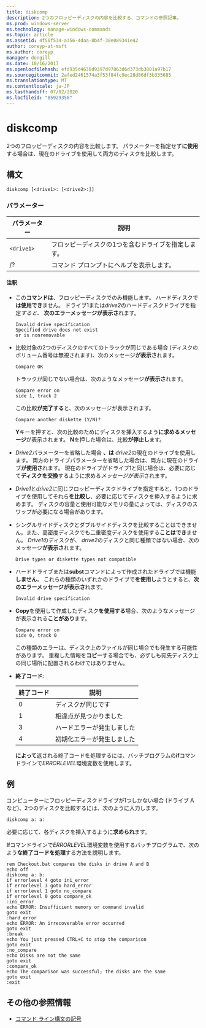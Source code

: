 ```yaml
---
title: diskcomp
description: 2つのフロッピーディスクの内容を比較する、コマンドの参照記事。
ms.prod: windows-server
ms.technology: manage-windows-commands
ms.topic: article
ms.assetid: 4f56f534-a356-4daa-8b4f-38e089341e42
author: coreyp-at-msft
ms.author: coreyp
manager: dongill
ms.date: 10/16/2017
ms.openlocfilehash: efd935d4630d9397d97863d6d373db3801a97b17
ms.sourcegitcommit: 2afed2461574a3f53f84fc9ec28d86df3b335685
ms.translationtype: MT
ms.contentlocale: ja-JP
ms.lasthandoff: 07/02/2020
ms.locfileid: "85929358"
---
```

# <a name="diskcomp"></a>diskcomp

2つのフロッピーディスクの内容を比較します。 パラメーターを指定せず**に使用**する場合は、現在のドライブを使用して両方のディスクを比較します。

## <a name="syntax"></a>構文

```
diskcomp [<drive1>: [<drive2>:]]
```

### <a name="parameters"></a>パラメーター

| パラメーター | 説明 |
| --------- | ----------- |
| `<drive1>` | フロッピーディスクの1つを含むドライブを指定します。 |
| /? | コマンド プロンプトにヘルプを表示します。 |

#### <a name="remarks"></a>注釈

- この**コマンドは**、フロッピーディスクでのみ機能します。 ハードディスクで**は使用でき**ません。 ドライブ1または*drive2*のハードディスクドライブを指定*すると、* **次のエラーメッセージが表示さ**れます。

  ```
  Invalid drive specification
  Specified drive does not exist
  or is nonremovable
  ```

- 比較対象の2つのディスクのすべてのトラックが同じである場合 (ディスクのボリューム番号は無視されます)、次のメッセージ**が表示さ**れます。

  ```
  Compare OK
  ```

  トラックが同じでない場合は、次のようなメッセージ**が表示さ**れます。

  ```
  Compare error on
  side 1, track 2
  ```

  この比較**が完了する**と、次のメッセージが表示されます。

  ```
  Compare another diskette (Y/N)?
  ```

  **Y**キーを押すと、次の比較のためにディスクを挿入するよう**に求めるメッセージ**が表示されます。 **N**を押した場合は、比較**が停止し**ます。

- *Drive2*パラメーターを省略した場合 **、は** *drive2*の現在のドライブを使用します。 両方のドライブパラメーターを省略した場合は、両方に現在のドライブ**が使用さ**れます。 現在のドライブがドライブ1と同じ場合は、必要に応じて**ディスクを交換**するように求める*メッセージが表示*されます。

- *Drive1*と*drive2*に同じフロッピーディスクドライブを指定すると、1つのドライブを使用してそれら**を比較し**、必要に応じてディスクを挿入するように求めます。 ディスクの容量と使用可能なメモリの量によっては、ディスクのスワップが必要になる場合があります。

- シングルサイドディスクとダブルサイドディスクを比較することはできません。また、高密度ディスクでも二重密度ディスクを使用する**ことはでき**ません。 *Drive1*のディスクが、 *drive2*のディスクと同じ種類ではない場合、次のメッセージ**が表示さ**れます。

  ```
  Drive types or diskette types not compatible
  ```

- ハードドライブまたは**subst**コマンドによって作成されたドライブでは機能**しません**。 これらの種類のいずれかのドライブで**を使用し**ようとすると、**次のエラーメッセージが表示さ**れます。

  ```
  Invalid drive specification
  ```

- **Copy**を使用して作成したディスク**を使用する**場合、次のようなメッセージが表示される**ことがあり**ます。

  ```
  Compare error on
  side 0, track 0
  ```

  この種類のエラーは、ディスク上のファイルが同じ場合でも発生する可能性があります。 重複した情報を**コピー**する場合でも、必ずしも宛先ディスク上の同じ場所に配置されるわけではありません。

- **終了コード**:

  | 終了コード | 説明 |
  | --------- | ----------- |
  | 0 | ディスクが同じです |
  | 1 | 相違点が見つかりました |
  | 3 | ハードエラーが発生しました |
  | 4 | 初期化エラーが発生しました |

  **によって**返される終了コードを処理するには、バッチプログラムの**if**コマンドラインで*ERRORLEVEL*環境変数を使用します。

## <a name="examples"></a>例

コンピューターにフロッピーディスクドライブが1つしかない場合 (ドライブ A など)、2つのディスクを比較するには、次のように入力します。

```
diskcomp a: a:
```

必要に応じて、各ディスクを挿入するように**求められ**ます。

**If**コマンドラインで*ERRORLEVEL*環境変数を使用するバッチプログラムで、次のよう**な終了コードを処理**する方法を説明します。

```
rem Checkout.bat compares the disks in drive A and B
echo off
diskcomp a: b:
if errorlevel 4 goto ini_error
if errorlevel 3 goto hard_error
if errorlevel 1 goto no_compare
if errorlevel 0 goto compare_ok
:ini_error
echo ERROR: Insufficient memory or command invalid
goto exit
:hard_error
echo ERROR: An irrecoverable error occurred
goto exit
:break
echo You just pressed CTRL+C to stop the comparison
goto exit
:no_compare
echo Disks are not the same
goto exit
:compare_ok
echo The comparison was successful; the disks are the same
goto exit
:exit
```

## <a name="additional-references"></a>その他の参照情報

- [コマンド ライン構文の記号](command-line-syntax-key.md)
